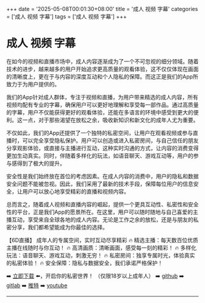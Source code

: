 +++
date = '2025-05-08T00:01:30+08:00'
title = '成人 视频 字幕'
categories = ['成人 视频 字幕']
tags = ['成人 视频 字幕']
+++

# 成人 视频 字幕

在如今的视频和直播市场中，成人内容逐渐成为了一个不可忽视的细分领域。随着技术的进步，越来越多的用户开始追求更高质量的观看体验，这不仅仅体现在画面的清晰度上，更在于与内容的深度互动和个人隐私的保障。而这正是我们的App所致力于为用户提供的。

我们的App针对成人群体，专注于视频和直播，为用户带来精选的成人内容，所有视频均配有专业的字幕，确保用户可以更好地理解和享受每一部作品。通过高质量的字幕，用户不仅能获得更好的观看体验，还能在多语言的环境中感受到更大的便利。这一点，对于那些渴望在放松之余，吸收新知识和新文化的成年人尤为重要。

不仅如此，我们的App还提供了一个独特的私密空间，让用户在观看视频或参与直播时，可以完全享受隐私保护。用户可以创造或进入私密房间，与自己信任的朋友分享观影体验，或直接与主播进行互动，这种实时沟通的方式，让内容的消费变得更加生动真实。同时，伴随着多样化的玩法，如语音聊天、游戏互动等，用户的参与感得到了极大的提升。

安全性是我们始终放在首位的考虑因素。在成人内容的消费中，用户的隐私和数据安全问题不能被忽视。因此，我们采用了最新的技术手段，保障每位用户的信息安全，让用户可以放心地享受精彩的直播和视频内容。

总而言之，随着成人视频和直播内容的崛起，提供一个更具互动性、私密性和安全性的平台，正是我们App的愿景所在。在这里，用户可以随时随地与自己喜爱的主播互动，享受来自全球各地的成人内容。无论是工作之余的放松，还是与朋友的私密分享，我们都希望能成为你最佳的选择。

【6D直播】
成年人的专属空间，实时互动尽享精彩
🔥 精选主播：每天数百位优质主播在线随时与你互动！
🔥 高清画质：清晰画面，感受每一刻的精彩！
🔥 多样化玩法：语音聊天、游戏互动，刺激无穷！
🔥 私密房间：独享专属时光，体验真实的私密体验！
🔥 安全保障：隐私与数据安全，我们承诺严格保护！

➡️ [立即下载](https://down123.s3.ap-east-1.amazonaws.com/down/down.html?channelCode=blog) ⬅️，开启你的私密世界！
（仅限18岁以上成年人）
➡️ [github](https://aldult-live.github.io/)
➡️ [gitlab](https://seo-09598d.gitlab.io/)
➡️ [推特](https://x.com/wegame33)
➡️ [youtube](https://www.youtube.com/@6Dlive)

---
